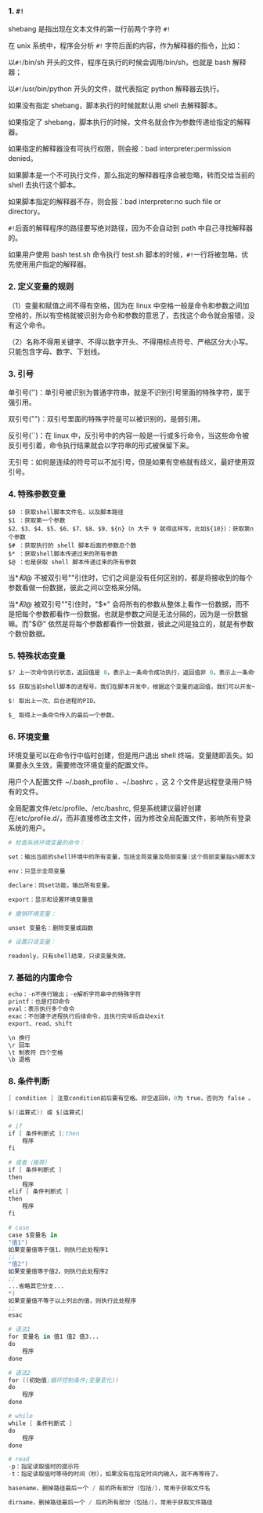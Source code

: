 ### 1. `#!`

shebang 是指出现在文本文件的第一行前两个字符 `#!`

在 unix 系统中，程序会分析 `#!` 字符后面的内容，作为解释器的指令，比如：

以`#!`/bin/sh 开头的文件，程序在执行的时候会调用/bin/sh，也就是 bash 解释器；

以`#!`/usr/bin/python 开头的文件，就代表指定 python 解释器去执行。

如果没有指定 shebang，脚本执行的时候就默认用 shell 去解释脚本。

如果指定了 shebang，脚本执行的时候，文件名就会作为参数传递给指定的解释器。

如果指定的解释器没有可执行权限，则会报：bad interpreter:permission denied。

如果脚本是一个不可执行文件，那么指定的解释器程序会被忽略，转而交给当前的 shell 去执行这个脚本。

如果脚本指定的解释器不存，则会报：bad interpreter:no such file or directory。

`#!`后面的解释程序的路径要写绝对路径，因为不会自动到 path 中自己寻找解释器的。

如果用户使用 bash test.sh 命令执行 test.sh 脚本的时候，`#!`一行将被忽略，优先使用用户指定的解释器。

### 2. 定义变量的规则

（1）变量和赋值之间不得有空格，因为在 linux 中空格一般是命令和参数之间加空格的，所以有空格就被识别为命令和参数的意思了，去找这个命令就会报错，没有这个命令。

（2）名称不得用关键字、不得以数字开头、不得用标点符号、严格区分大小写。只能包含字母、数字、下划线。

### 3. 引号

单引号('')：单引号被识别为普通字符串，就是不识别引号里面的特殊字符，属于强引用。

双引号("")：双引号里面的特殊字符是可以被识别的，是弱引用。

反引号(``)：在 linux 中，反引号中的内容一般是一行或多行命令，当这些命令被反引号引着，命令执行结果就会以字符串的形式被保留下来。

无引号：如何是连续的符号可以不加引号，但是如果有空格就有歧义，最好使用双引号。

### 4. 特殊参数变量

```
$0 ：获取shell脚本文件名、以及脚本路径
$1 ：获取第一个参数
$2、$3、$4、$5、$6、$7、$8、$9、${n}（n 大于 9 就得这样写，比如${10}）：获取第n个参数
$# ：获取执行的 shell 脚本后面的参数总个数
$* ：获取shell脚本传递过来的所有参数
$@ ：也是获取 shell 脚本传递过来的所有参数
```

当$* 和$@ 不被双引号""引住时，它们之间是没有任何区别的，都是将接收到的每个参数看做一份数据，彼此之间以空格来分隔。

当$* 和$@ 被双引号""引住时，"$*" 会将所有的参数从整体上看作一份数据，而不是把每个参数都看作一份数据。也就是参数之间是无法分隔的，因为是一份数据嘛。而"$@" 依然是将每个参数都看作一份数据，彼此之间是独立的，就是有参数个数份数据。

### 5. 特殊状态变量

```s
$? 上一次命令执行状态，返回值是 0，表示上一条命令成功执行，返回值非 0，表示上一条命令执行失败。

$$ 获取当前shell脚本的进程号。我们在脚本开发中，根据这个变量的返回值，我们可以开发一些启停脚本等进程管理的文件。

$! 取出上一次、后台进程的PID。

$_ 取得上一条命令传入的最后一个参数。
```

### 6. 环境变量

环境变量可以在命令行中临时创建，但是用户退出 shell 终端，变量随即丢失。如果要永久生效，需要修改环境变量的配置文件。

用户个人配置文件 ~/.bash_profile 、~/.bashrc ，这 2 个文件是远程登录用户特有的文件。

全局配置文件/etc/profile、/etc/bashrc, 但是系统建议最好创建在/etc/profile.d/，而非直接修改主文件，因为修改全局配置文件，影响所有登录系统的用户。

```s
# 检查系统环境变量的命令：

set：输出当前的shell环境中的所有变量，包括全局变量及局部变量(这个局部变量指sh脚本文件中定义的变量)。

env：只显示全局变量

declare：同set功能，输出所有变量。

export：显示和设置环境变量值

# 撤销环境变量：

unset 变量名：删除变量或函数

# 设置只读变量：

readonly，只有shell结束，只读变量失效。

```

### 7. 基础的内置命令

```s
echo：-n不换行输出；-e解析字符串中的特殊字符
printf：也是打印命令
eval：表示执行多个命令
exac：不创建子进程执行后续命令，且执行完毕后自动exit
export、read、shift

\n 换行
\r 回车
\t 制表符 四个空格
\b 退格
```

### 8. 条件判断

```s
[ condition ] 注意condition前后要有空格。非空返回0，0为 true，否则为 false 。

$((运算式)) 或 $[运算式]

# if
if [ 条件判断式 ];then
    程序
fi

# 或者（推荐）
if [ 条件判断式 ]
then
    程序
elif [ 条件判断式 ]
then
    程序
fi

# case
case $变量名 in
"值1")
如果变量值等于值1，则执行此处程序1
;;
"值2")
如果变量值等于值2，则执行此处程序2
;;
...省略其它分支...
*)
如果变量值不等于以上列出的值，则执行此处程序
;;
esac

# 语法1
for 变量名 in 值1 值2 值3...
do
    程序
done

# 语法2
for ((初始值;循环控制条件;变量变化))
do
    程序
done

# while
while [ 条件判断式 ]
do
    程序
done 

# read
-p：指定读取值时的提示符
-t：指定读取值时等待的时间（秒），如果没有在指定时间内输入，就不再等待了。

basename，删掉路径最后一个 / 前的所有部分（包括/），常用于获取文件名

dirname，删掉路径最后一个 / 后的所有部分（包括/），常用于获取文件路径
```
